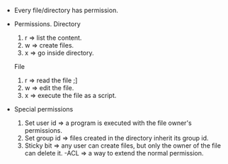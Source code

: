 - Every file/directory has permission.
- Permissions.
  Directory
  1. r => list the content.
  2. w => create files.
  3. x => go inside directory.
  
  File
  1. r => read  the file ;]
  2. w => edit the file.
  3. x => execute the file as a script.
- Special permissions
  1. Set user id => a program is executed with the file owner's permissions.
  2. Set group id => files created in the directory inherit its group id.
  3. Sticky bit => any user can create files, but only the owner of the file can delete it.
-ACL => a way to extend the normal permission. 

